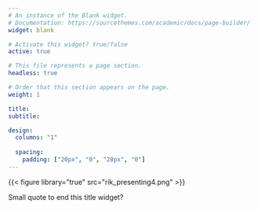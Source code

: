 ```yaml
---
# An instance of the Blank widget.
# Documentation: https://sourcethemes.com/academic/docs/page-builder/
widget: blank

# Activate this widget? true/false
active: true

# This file represents a page section.
headless: true

# Order that this section appears on the page.
weight: 1

title: 
subtitle:

design:
  columns: "1"
  
  spacing:
    padding: ["20px", "0", "20px", "0"]    
---
```

{{< figure library="true" src="rik_presenting4.png" >}} 

Small quote to end this title widget?
